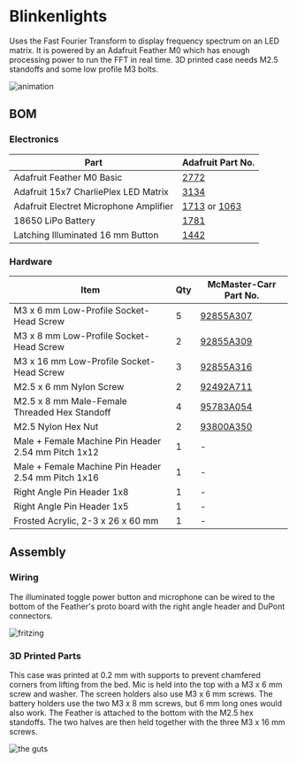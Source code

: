 # Blinkenlights

Uses the Fast Fourier Transform to display frequency spectrum on an LED matrix.
It is powered by an Adafruit Feather M0 which has enough processing power to run
the FFT in real time. 3D printed case needs M2.5 standoffs and some low profile
M3 bolts.


![animation](https://lh3.googleusercontent.com/ADkJpR76Y8T1v87dgCgvf0EQ0NSIyNwexFypPOtBqY8uFTy2-gpWoWiywJXV1YDah_V3m_UcYoQEOGWDaPItCThJLzY-HPntpn8f1EyyYxwTv6_5Fz_oO62BfSSUqzPo6G99OGuZpM0r8xi8kyXL9zMTzRqpNsw4o2pwb67yg7FLvTdQb4sxX-TfELsOKxfLYzPO0rLVSj8eGYOpr6PV541MD3T6DfsYGxLuiYI_XwIfp1C69ypxZKV36sbyAZp7JjGBIX0iZCZHBZNT6z0eP2YxYjP7gNpWois4toytyeR8bdYmYsON3znOZzhNa057Tko3F5xCzZe__6QIFINVAeDoZQL7trod9depe28_VgdN7y1C8Uvu6qSZu5WubdPElS7mD3V6H_75_cGKqT8SqMA3CNEpuAgkajfnWLGKGWiW181ep03roPfJOtJHJvC0orbNnvftO3pA6DlyXRGwIFWREOyG-H6ptUU20eM4z6ZHJjNH_kN86VQd3ynSqtNzwqUEN2UgBG-h27vFavBP48ZJ3QbI-RgFgB7uhpaknZ23akLkqJH6aHAN5fS8lQCeQsHrX6JjnTAwXK2c3ws3Cedq-kO10crBWqaraw4W=s290-no)

## BOM

### Electronics

| Part                                   | Adafruit Part No.                                                                              |
|----------------------------------------|------------------------------------------------------------------------------------------------|
| Adafruit Feather M0 Basic              | [2772](https://www.adafruit.com/product/2772)                                                  |
| Adafruit 15x7 CharliePlex LED Matrix   | [3134](https://www.adafruit.com/product/3134)                                                  |
| Adafruit Electret Microphone Amplifier | [1713](https://www.adafruit.com/product/1713) or [1063](https://www.adafruit.com/product/1063) |
| 18650 LiPo Battery                     | [1781](https://www.adafruit.com/product/1781)                                                  |
| Latching Illuminated 16 mm Button      | [1442](https://www.adafruit.com/product/1442)                                                  |

### Hardware

| Item                                                | Qty | McMaster-Carr Part No.                                    |
|-----------------------------------------------------|-----|-----------------------------------------------------------|
| M3 x 6 mm Low-Profile Socket-Head Screw             | 5   | [92855A307](https://www.mcmaster.com/#92855a307/=1d883ft) |
| M3 x 8 mm Low-Profile Socket-Head Screw             | 2   | [92855A309](https://www.mcmaster.com/#92855a309/=1d885do) |
| M3 x 16 mm Low-Profile Socket-Head Screw            | 3   | [92855A316](https://www.mcmaster.com/#92855a316/=1d8861v) |
| M2.5 x 6 mm Nylon Screw                             | 2   | [92492A711](https://www.mcmaster.com/#92492a711/=1d889ul) |
| M2.5 x 8 mm Male-Female Threaded Hex Standoff       | 4   | [95783A054](https://www.mcmaster.com/#95783a054/=1d8882d) |
| M2.5 Nylon Hex Nut                                  | 2   | [93800A350](https://www.mcmaster.com/#93800a350/=1d8896z) |
| Male + Female Machine Pin Header 2.54 mm Pitch 1x12 | 1   | -                                                         |
| Male + Female Machine Pin Header 2.54 mm Pitch 1x16 | 1   | -                                                         |
| Right Angle Pin Header 1x8                          | 1   | -                                                         |
| Right Angle Pin Header 1x5                          | 1   | -                                                         |
| Frosted Acrylic, 2-3 x 26 x 60 mm                   | 1   | -                                                         |

## Assembly

### Wiring

The illuminated toggle power button and microphone can be wired to the bottom of
the Feather's proto board with the right angle header and DuPont connectors.

![fritzing](https://lh3.googleusercontent.com/5NHlh4DSRBiCAwgx9jGlC1z4nyOTzJ-hkCKyq0k9myFz3cnMhCXNBUwAQpkvS9XjRSCH_KKlPkHA11y0URVWCTKKEI75pWN2HY5njxVVwcIKkvesRhXAH0ZrfmAbGbTm1EM5OcFFjkBrW78v1dKi_BxDIysixTqpzAKTVY0HDGx5CnwDk4czp-8PQIG041xC1izkZQSV7WWEAu7jtNe-w4k3jHfUXotvIVkXjRTo58mHtzTbUJU2-jbDhEL83wbA_wAudFv2yeOGmPeVqHMbA3NmQOMYwaifMx8StLzpTHdNddSuFMsTHu6d-PxVNA6Ey-ueueeiqNKJxlW79i-revinEzqWp9w3vFtCr0DEL5aQeePIsh0LMqrx2Xfc4sczWvwlL1zPi4_2M1VnrO4dYrCE7tsA5qs-hc9FFwH-72fK6qKDsVxRDn7HL2eQ7H6uCwaZPYj3rcM9QPsUNtY_I1oIQDr60x_p2R6R_H_Qxh0DE0g9vpHszamnqE90ggl-XAesAUFj2dqL5JlLHx-Yj31qT_xL9xndnLfurvgnVktHMVqI4Ja7bpRaLoEB1c0H9tTOFUSbFpHGPyjTTqh73RkuJsWftzxHwGfS8fV8jMYeytjrHYUZ2Q40keebEb0xEifVMe4kranFMR2ttcaEvy27bJVwMKzSEw=w1222-h634-no)

### 3D Printed Parts

This case was printed at 0.2 mm with supports to prevent chamfered corners from
lifting from the bed. Mic is held into the top with a M3 x 6 mm screw and
washer. The screen holders also use M3 x 6 mm screws. The battery holders use
the two M3 x 8 mm screws, but 6 mm long ones would also work. The Feather is
attached to the bottom with the M2.5 hex standoffs. The two halves are then held
together with the three M3 x 16 mm screws.

![the guts](https://lh3.googleusercontent.com/ncu6nhOK2kZerwsVpyn1Z2fhz47v1G1On_dZgy9rqyUxvE5QJxXIVYwNKmy3qEXZMJ6J6Rewye3NP7yaXyfRT97FbaaLzk3Wtd47Z-DKpQmGL6xmrwgOWhgOHlC3PImebf-HS0JxR8d8tWVVO3MRVFcDQbTsIQUaHzMRQlmQh02YkD2qd5oIEyYApS-1d5Fsy9Qzw-YqcRwErJmbQAl-kuV0bNkScedf8TWAZ5nJqm9fWzgCA9ngz-c_xoWuFemX8IKkLvaV8Un9hr7r4mIFRvs_aJi8jsgWj6V8JMneJXGdHKcjU6bc7kj5dNTr8Ytz-5cVEIz4_hmk4BC6_LUvBGt78KZ0GiGNH9FibVq4dPIvAdfE5F2B7qLuhj-hoiXSfZPXhHvm3H0Ea5G24L2F6hDYL2xeAUprYq9PRhDuCJmLdZvtngIxvuYo6XgFTMSdoO6OaP7PmPEr7Ans8xU7lC6X58SSaNU_Qq6LAEpBtuCj-tmO9cBNfiuql_wxSmCzGwM5EjerK0vpKs-JLBU8hjRiS11AJp1EhzFRArywu1Q1LFAPtO3zlLAS-5-nDPRjZS7KX_Vf7EbfRAz70kk3OLs8JghhNuJnPO0CskAicLbgTNz0rdgqbEQneslC8oJtvbtEZC53h4d7XZ8JsL4nGp7Dq2n46NsweQ=w910-h683-no)
